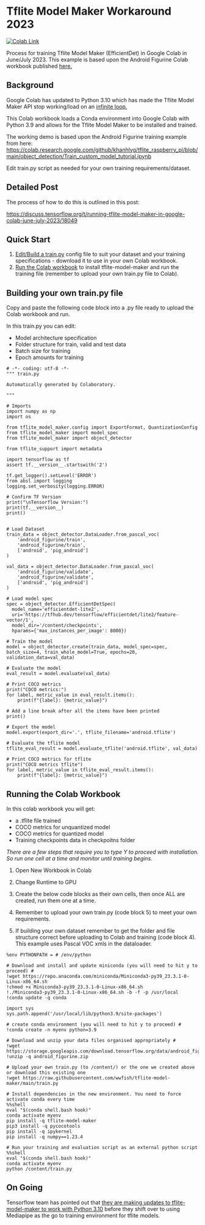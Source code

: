 # Tflite Model Maker Workaround 2023
[![Colab Link](https://colab.research.google.com/assets/colab-badge.svg)](https://colab.research.google.com/github/wwfish/tflite-model-maker/blob/main/Tflite_Model_Maker_Python_3_9.ipynb)

Process for training Tflite Model Maker (EfficientDet) in Google Colab in June/July 2023. This example is based upon the Android Figurine Colab workbook published [here.](https://colab.research.google.com/github/khanhlvg/tflite_raspberry_pi/blob/main/object_detection/Train_custom_model_tutorial.ipynb)

## Background
Google Colab has updated to Python 3.10 which has made the Tflite Model Maker API stop working/load on an [infinite loop.](https://discuss.tensorflow.org/t/issue-in-installing-tflite-model-maker-in-google-colab/16682/29)

This Colab workbook loads a Conda environment into Google Colab with Python 3.9 and allows for the Tflite Model Maker to be installed and trained.

The working demo is based upon the Android Figurine training example from here:
https://colab.research.google.com/github/khanhlvg/tflite_raspberry_pi/blob/main/object_detection/Train_custom_model_tutorial.ipynb

Edit train.py script as needed for your own training requirements/dataset.

## Detailed Post
The process of how to do this is outlined in this post:

https://discuss.tensorflow.org/t/running-tflite-model-maker-in-google-colab-june-july-2023/18049

## Quick Start

1. [Edit/Build a train.py](train.py) config file to suit your dataset and your training specifications - download it to use in your own Colab workbook.
2. [Run the Colab workbook](Tflite_Model_Maker_Python_3_9.ipynb) to install tflite-model-maker and run the training file (remember to upload your own train.py file to Colab).

## Building your own train.py file

Copy and paste the following code block into a .py file ready to upload the Colab workbook and run.

In this train.py you can edit:
- Model architecture specification
- Folder structure for train, valid and test data
- Batch size for training
- Epoch amounts for training

```
# -*- coding: utf-8 -*-
""" train.py

Automatically generated by Colaboratory.

"""

# Imports
import numpy as np
import os

from tflite_model_maker.config import ExportFormat, QuantizationConfig
from tflite_model_maker import model_spec
from tflite_model_maker import object_detector

from tflite_support import metadata

import tensorflow as tf
assert tf.__version__.startswith('2')

tf.get_logger().setLevel('ERROR')
from absl import logging
logging.set_verbosity(logging.ERROR)

# Confirm TF Version
print("\nTensorflow Version:")
print(tf.__version__)
print()


# Load Dataset
train_data = object_detector.DataLoader.from_pascal_voc(
    'android_figurine/train',
    'android_figurine/train',
    ['android', 'pig_android']
)

val_data = object_detector.DataLoader.from_pascal_voc(
    'android_figurine/validate',
    'android_figurine/validate',
    ['android', 'pig_android']
)

# Load model spec
spec = object_detector.EfficientDetSpec(
  model_name='efficientdet-lite2',
  uri='https://tfhub.dev/tensorflow/efficientdet/lite2/feature-vector/1',
  model_dir='/content/checkpoints',
  hparams={'max_instances_per_image': 8000})

# Train the model
model = object_detector.create(train_data, model_spec=spec, batch_size=4, train_whole_model=True, epochs=20, validation_data=val_data)

# Evaluate the model
eval_result = model.evaluate(val_data)

# Print COCO metrics
print("COCO metrics:")
for label, metric_value in eval_result.items():
    print(f"{label}: {metric_value}")

# Add a line break after all the items have been printed
print()

# Export the model
model.export(export_dir='.', tflite_filename='android.tflite')

# Evaluate the tflite model
tflite_eval_result = model.evaluate_tflite('android.tflite', val_data)

# Print COCO metrics for tflite
print("COCO metrics tflite")
for label, metric_value in tflite_eval_result.items():
    print(f"{label}: {metric_value}")
```

## Running the Colab Workbook

In this colab workbook you will get:
- a .tflite file trained
- COCO metrics for unquantized model
- COCO metrics for quantized model
- Training checkpoints data in checkpoitns folder

*There are a few steps that require you to type Y to proceed with installation. So run one cell at a time and monitor until training begins.*

1. Open New Workbook in Colab

2. Change Runtime to GPU

3. Create the below code blocks as their own cells, then once ALL are created, run them one at a time.

4. Remember to upload your own train.py (code block 5) to meet your own requirements.

5. If building your own dataset remember to get the folder and file structure correct before uploading to Colab and training (code block 4). This example uses Pascal VOC xmls in the dataloader.

```
%env PYTHONPATH = # /env/python
```
```
# Download and install and update miniconda (you will need to hit y to proceed) #
!wget https://repo.anaconda.com/miniconda/Miniconda3-py39_23.3.1-0-Linux-x86_64.sh
!chmod +x Miniconda3-py39_23.3.1-0-Linux-x86_64.sh
!./Miniconda3-py39_23.3.1-0-Linux-x86_64.sh -b -f -p /usr/local
!conda update -q conda
```
```
import sys
sys.path.append('/usr/local/lib/python3.9/site-packages')
```
```
# create conda environment (you will need to hit y to proceed) #
!conda create -n myenv python=3.9
```
```
# Download and unzip your data files organised appropriately #
!wget https://storage.googleapis.com/download.tensorflow.org/data/android_figurine.zip
!unzip -q android_figurine.zip
```
```
# Upload your own train.py (to /content/) or the one we created above or download this existing one
!wget https://raw.githubusercontent.com/wwfish/tflite-model-maker/main/train.py
```
```
# Install dependencies in the new environment. You need to force activate conda every time
%%shell
eval "$(conda shell.bash hook)"
conda activate myenv
pip install -q tflite-model-maker
pip3 install -q pycocotools
pip install -q ipykernel
pip install -q numpy==1.23.4
```
```
# Run your training and evaluation script as an external python script
%%shell
eval "$(conda shell.bash hook)"
conda activate myenv
python /content/train.py
```


## On Going

Tensorflow team has pointed out that [they are making updates to tflite-model-maker to work with Python 3.10](https://discuss.tensorflow.org/t/future-of-tflite-model-maker-and-mediapipe-model-maker/17375/7?u=wwfisher) before they shift over to using Mediapipe as the go to training environment for tflite models.

